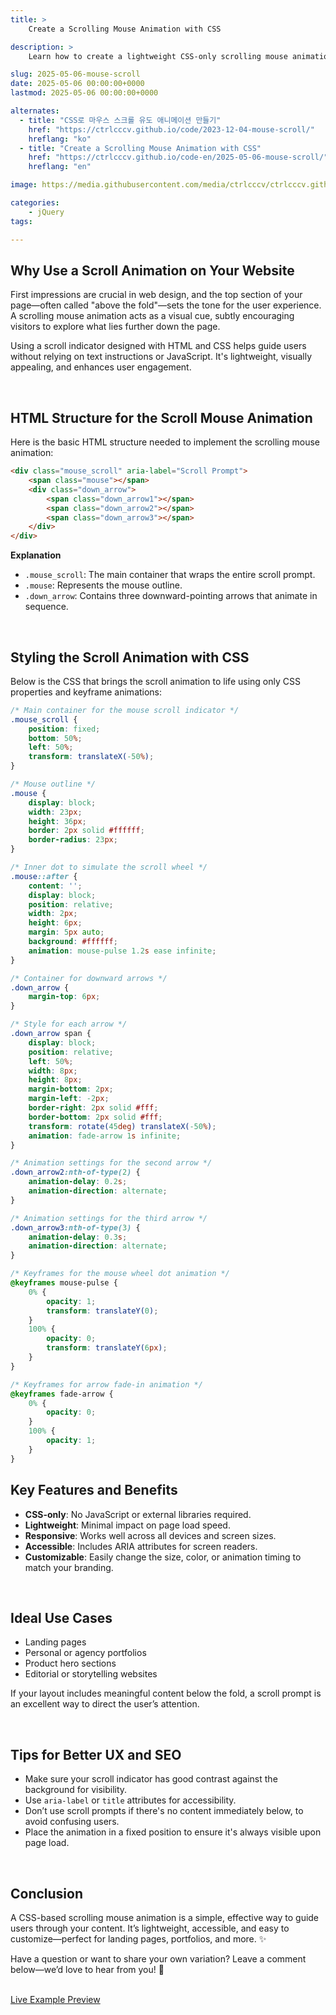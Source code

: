 ```yaml
---
title: >  
    Create a Scrolling Mouse Animation with CSS

description: >  
    Learn how to create a lightweight CSS-only scrolling mouse animation to guide users down your webpage and improve user engagement.

slug: 2025-05-06-mouse-scroll
date: 2025-05-06 00:00:00+0000
lastmod: 2025-05-06 00:00:00+0000

alternates:
  - title: "CSS로 마우스 스크롤 유도 애니메이션 만들기"
    href: "https://ctrlcccv.github.io/code/2023-12-04-mouse-scroll/"
    hreflang: "ko"
  - title: "Create a Scrolling Mouse Animation with CSS"
    href: "https://ctrlcccv.github.io/code-en/2025-05-06-mouse-scroll/"
    hreflang: "en"

image: https://media.githubusercontent.com/media/ctrlcccv/ctrlcccv.github.io/master/assets/img/post/2025-05-06-mouse-scroll-en.webp

categories:
    - jQuery
tags:

---
```


## Why Use a Scroll Animation on Your Website

First impressions are crucial in web design, and the top section of your page—often called "above the fold"—sets the tone for the user experience. A scrolling mouse animation acts as a visual cue, subtly encouraging visitors to explore what lies further down the page.

Using a scroll indicator designed with HTML and CSS helps guide users without relying on text instructions or JavaScript. It's lightweight, visually appealing, and enhances user engagement.


<ins class="adsbygoogle"
     style="display:block; text-align:center;"
     data-ad-layout="in-article"
     data-ad-format="fluid"
     data-ad-client="ca-pub-8535540836842352"
     data-ad-slot="2974559225"></ins>
<script>
     (adsbygoogle = window.adsbygoogle || []).push({});
</script>

<br>

## HTML Structure for the Scroll Mouse Animation

Here is the basic HTML structure needed to implement the scrolling mouse animation:

```html
<div class="mouse_scroll" aria-label="Scroll Prompt">
    <span class="mouse"></span>
    <div class="down_arrow">
        <span class="down_arrow1"></span>
        <span class="down_arrow2"></span>
        <span class="down_arrow3"></span>
    </div>
</div>
```

**Explanation**

- `.mouse_scroll`: The main container that wraps the entire scroll prompt.
- `.mouse`: Represents the mouse outline.
- `.down_arrow`: Contains three downward-pointing arrows that animate in sequence.

<br>

## Styling the Scroll Animation with CSS

Below is the CSS that brings the scroll animation to life using only CSS properties and keyframe animations:


<ins class="adsbygoogle"
     style="display:block; text-align:center;"
     data-ad-layout="in-article"
     data-ad-format="fluid"
     data-ad-client="ca-pub-8535540836842352"
     data-ad-slot="2974559225"></ins>
<script>
     (adsbygoogle = window.adsbygoogle || []).push({});
</script>

```css
/* Main container for the mouse scroll indicator */
.mouse_scroll {
    position: fixed;
    bottom: 50%;
    left: 50%;
    transform: translateX(-50%);
}

/* Mouse outline */
.mouse {
    display: block;
    width: 23px;
    height: 36px;
    border: 2px solid #ffffff;
    border-radius: 23px;
}

/* Inner dot to simulate the scroll wheel */
.mouse::after {
    content: '';
    display: block;
    position: relative;
    width: 2px;
    height: 6px;
    margin: 5px auto;
    background: #ffffff;
    animation: mouse-pulse 1.2s ease infinite;
}

/* Container for downward arrows */
.down_arrow {
    margin-top: 6px;
}

/* Style for each arrow */
.down_arrow span {
    display: block;
    position: relative;
    left: 50%;
    width: 8px;
    height: 8px;
    margin-bottom: 2px;
    margin-left: -2px;
    border-right: 2px solid #fff;
    border-bottom: 2px solid #fff;
    transform: rotate(45deg) translateX(-50%);
    animation: fade-arrow 1s infinite;
}

/* Animation settings for the second arrow */
.down_arrow2:nth-of-type(2) {
    animation-delay: 0.2s;
    animation-direction: alternate;
}

/* Animation settings for the third arrow */
.down_arrow3:nth-of-type(3) {
    animation-delay: 0.3s;
    animation-direction: alternate;
}

/* Keyframes for the mouse wheel dot animation */
@keyframes mouse-pulse {
    0% {
        opacity: 1;
        transform: translateY(0);
    }
    100% {
        opacity: 0;
        transform: translateY(6px);
    }
}

/* Keyframes for arrow fade-in animation */
@keyframes fade-arrow {
    0% {
        opacity: 0;
    }
    100% {
        opacity: 1;
    }
}
```

## Key Features and Benefits

- **CSS-only**: No JavaScript or external libraries required.
- **Lightweight**: Minimal impact on page load speed.
- **Responsive**: Works well across all devices and screen sizes.
- **Accessible**: Includes ARIA attributes for screen readers.
- **Customizable**: Easily change the size, color, or animation timing to match your branding.

<br>

## Ideal Use Cases

- Landing pages
- Personal or agency portfolios
- Product hero sections
- Editorial or storytelling websites

If your layout includes meaningful content below the fold, a scroll prompt is an excellent way to direct the user’s attention.

<br>

## Tips for Better UX and SEO

- Make sure your scroll indicator has good contrast against the background for visibility.
- Use `aria-label` or `title` attributes for accessibility.
- Don’t use scroll prompts if there's no content immediately below, to avoid confusing users.
- Place the animation in a fixed position to ensure it's always visible upon page load.

<br>

## Conclusion

A CSS-based scrolling mouse animation is a simple, effective way to guide users through your content. It’s lightweight, accessible, and easy to customize—perfect for landing pages, portfolios, and more. ✨

Have a question or want to share your own variation? Leave a comment below—we’d love to hear from you! 💬

<br>

<div class="btn_wrap">
    <a href="https://ctrlcccv.github.io/ctrlcccv-demo/2023-12-04-mouse-scroll/">Live Example Preview</a>
</div>


